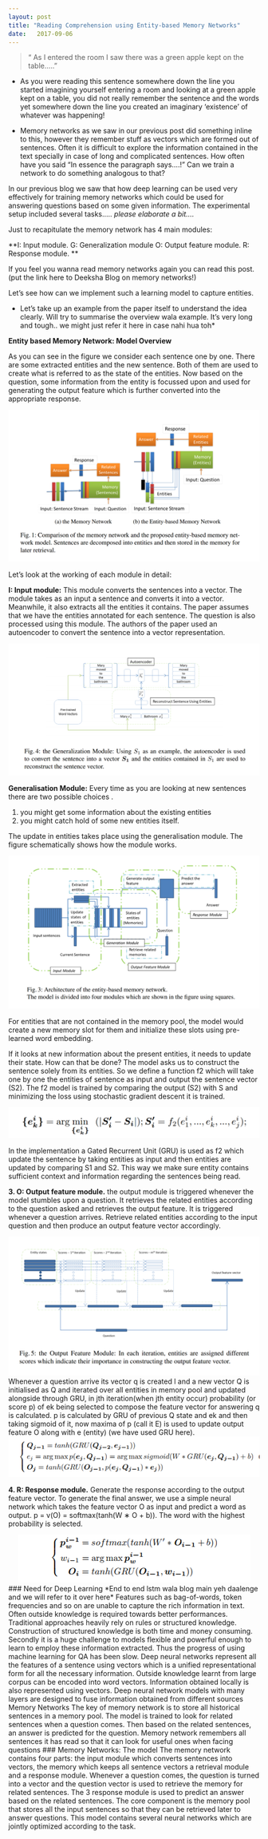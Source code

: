 ```yaml
---
layout: post
title: "Reading Comprehension using Entity-based Memory Networks"
date:   2017-09-06
---
```

> “ As I entered the room I saw there was a green apple kept on the table.….”

- As you were reading this sentence  somewhere down the line you started imagining yourself entering a room and looking at a green apple kept on a table, you did not really remember the sentence and the words yet somewhere down the line you created an imaginary ‘existence’ of whatever was happening!  

- Memory networks as we saw in our previous post did something inline to this, however they remember stuff as vectors which are formed out of sentences. Often it is difficult to explore the information contained in the text specially in case of long  and complicated sentences. How often have you said “In essence the paragraph says….!” Can we train a network to do something analogous to that?    


In our previous blog we saw that how deep learning can be used very effectively for training memory networks which could be used for answering questions based on some given information. The experimental setup included several tasks….. *please elaborate a bit….*

Just to recapitulate the memory network has 4 main modules:

**I: Input module.
G: Generalization module 
O: Output feature module. 
R: Response module. **

If you feel you wanna read memory networks again you can read this post. (put the link here to Deeksha Blog on memory networks!) 

Let’s see how can we implement such a learning model to capture entities. 

* Let’s take up an example from the paper itself to understand the idea clearly. Will try to summarise the overview wala example. It’s very long and tough.. we might just refer it here in case nahi hua toh* 

**Entity based Memory Network: Model Overview**

As you can see in the figure we consider each sentence one by one. There are some extracted entities and the new sentence. Both of them are used to create what is referred to as the state of the entities. Now based on the question, some information from the entity is focussed upon and used for generating the output feature which is further converted into the appropriate response.  


<div style="text-align:center;"><img src="/entity_based_utils/images/memory_network_and_entity_based_network.png"></div>


Let’s look at the working of each module in detail:

**I: Input module:** This module converts the sentences into a vector.  The module takes as  an input a sentence and converts it into a vector. Meanwhile, it also extracts all the entities it contains. The paper assumes that we have the entities annotated for each sentence. The question is also processed using this module. The authors of the paper used an autoencoder to convert the sentence into a vector representation.
<div style="text-align:center;"><img src="/entity_based_utils/images/input_module_of_memory_network.png"></div>

**Generalisation Module:** Every time as you are looking at new sentences there are two possible choices .
1. you might get some information about the existing entities 
1. you might catch hold of some new entities itself.

The update in entities takes place using the generalisation module. The figure schematically shows how the module works. 

<div style="text-align:center;"><img src="/entity_based_utils/images/general_model_entity_based_network.png"></div>

For entities that are not contained in the memory pool, the model would create a new memory slot for them and initialize these slots using pre-learned word embedding.

If it looks at new information about the present entities, it needs to update their state. How can that be done? The model asks us to construct the sentence solely from its entities. So we define a function f2 which will take one by one the entities of sentence as input and output the sentence vector (S2). The f2 model is trained by comparing the output (S2) with S and minimizing the loss using stochastic gradient descent it is trained.

<div style="text-align:center;"><img src="/entity_based_utils/images/entity_update.png"></div>

In the implementation a Gated Recurrent Unit (GRU) is used as f2 which update the sentence by taking entities as input and then entities are updated by comparing S1 and S2. This way we make sure entity contains sufficient context and information regarding the sentences being read.

**3. O: Output feature module.** the output module is triggered whenever the model stumbles upon a question. It retrieves the related entities according to the question asked and retrieves the output feature. 
It is triggered whenever a question arrives. Retrieve related entities according to the input question and then produce an output feature vector accordingly.
<div style="text-align:center;"><img src="/entity_based_utils/images/output_modele.png"></div>
 Whenever a question arrive its vector q is created l and a new vector Q is initialised as Q  and iterated over all entities in memory pool and updated alongside through GRU, in jth iteration(when jth entity occur)  probability (or score p) of ek being selected to compose the feature vector for answering q is calculated. p  is calculated by GRU of previous Q state and ek and then taking sigmoid of it, now maxima of p (call it E) is used to update output feature O along with e (entity) (we have used GRU here).  

<div style="text-align:center;"><img src="/entity_based_utils/images/output_eq.png"></div>

**4. R: Response module.** Generate the response according to the output feature vector.
To generate the final answer, we use a simple neural network which takes the feature vector O as input and predict a word as output. 
p = v(O) = softmax(tanh(W ∗ O + b)). The word with the highest probability is selected.
 
<div style="text-align:center;"><img src="/entity_based_utils/images/Response_eq.png"></div>
### Need for Deep Learning
*End to end lstm wala blog main yeh daalenge and we will refer to it over here*
Features such as bag-of-words, token frequencies and so on are unable to capture the rich information in text. Often outside knowledge is required towards better performances. Traditional approaches heavily rely on rules or structured knowledge. Construction of structured knowledge is both time and money consuming. Secondly it is a huge challenge to models flexible and powerful enough to learn to employ these information extracted. Thus the progress of using machine learning for QA has been slow.
Deep neural networks represent all the features of a sentence using vectors which is a unified representational form for all the necessary information. Outside knowledge learnt from large corpus can be encoded into word vectors. Information obtained locally is also represented using vectors. Deep neural network models with many layers are designed to fuse information obtained from different sources
Memory Networks
The key of memory network is to store all historical sentences in a memory pool. The model is trained to look for related sentences when a question comes. Then based on the related sentences, an answer is predicted for the question. Memory network remembers all sentences it has read so that it can look for useful ones when facing questions
### Memory Networks: The model
The memory network contains four parts: the input module which converts sentences into vectors, the memory which keeps all sentence vectors a retrieval module and a response module. Whenever a question comes, the question is turned into a vector and the question vector is used to retrieve the memory for related sentences. The 3 response module is used to predict an answer based on the related sentences. The core component is the memory pool that stores all the input sentences so that they can be retrieved later to answer questions. This model contains several neural networks which are jointly optimized according to the task.




